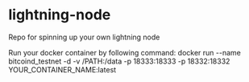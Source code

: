 # lightning-node
Repo for spinning up your own lightning node

Run your docker container by following command:
docker run --name bitcoind_testnet -d -v /PATH:/data -p 18333:18333 -p 18332:18332 YOUR_CONTAINER_NAME:latest

